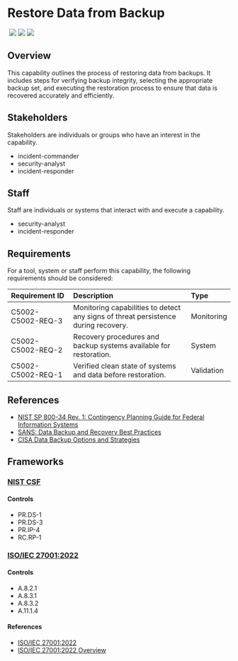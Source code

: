 # Restore Data from Backup
&nbsp;![](https://img.shields.io/badge/ID-C5002-blue)&nbsp;![](https://img.shields.io/badge/Phase-Recovery_%28P0005%29-blue)&nbsp;![](https://img.shields.io/badge/Category-General-blue)
## Overview
This capability outlines the process of restoring data from backups. It includes steps for verifying backup integrity, selecting the appropriate backup set, and executing the restoration process to ensure that data is recovered accurately and efficiently.

## Stakeholders
Stakeholders are individuals or groups who have an interest in the capability.

- incident-commander
- security-analyst
- incident-responder

## Staff
Staff are individuals or systems that interact with and execute a capability.

- security-analyst
- incident-responder

## Requirements
For a tool, system or staff perform this capability, the following requirements should be considered:

| Requirement ID | Description | Type |
| :--- | :--- | :--- |
| C5002-C5002-REQ-3 | Monitoring capabilities to detect any signs of threat persistence during recovery. | Monitoring|
| C5002-C5002-REQ-2 | Recovery procedures and backup systems available for restoration. | System|
| C5002-C5002-REQ-1 | Verified clean state of systems and data before restoration. | Validation|

## References

- [NIST SP 800-34 Rev. 1: Contingency Planning Guide for Federal Information Systems](https://csrc.nist.gov/publications/detail/sp/800-34/rev-1/final)
- [SANS: Data Backup and Recovery Best Practices](https://www.sans.org/white-papers/35317/)
- [CISA Data Backup Options and Strategies](https://www.cisa.gov/sites/default/files/publications/Data%20Backup%20Options.pdf)
## Frameworks
### [NIST CSF](../frameworks/F0003.md)

#### Controls

- PR.DS-1 
- PR.DS-3 
- PR.IP-4 
- RC.RP-1 

### [ISO/IEC 27001:2022](../frameworks/F0002.md)

#### Controls

- A.8.2.1 
- A.8.3.1 
- A.8.3.2 
- A.11.1.4 

#### References

- [ISO/IEC 27001:2022](https://www.iso.org/standard/82875.html)
- [ISO/IEC 27001:2022 Overview](https://www.iso.org/isoiec-27001-information-security.html)
